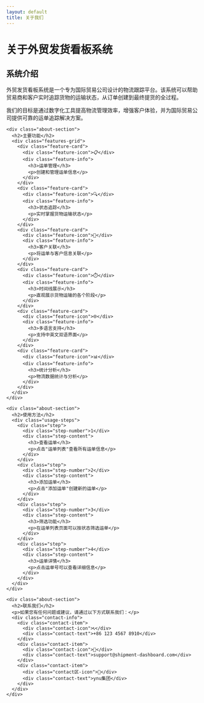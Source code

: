 ```yaml
---
layout: default
title: 关于我们
---
```

<div class="about-container">
  <div class="about-header">
    <h1>关于外贸发货看板系统</h1>
    <div class="divider"></div>
  </div>

  <div class="about-content">
    <div class="about-section">
      <h2>系统介绍</h2>
      <p>外贸发货看板系统是一个专为国际贸易公司设计的物流跟踪平台。该系统可以帮助贸易商和客户实时追踪货物的运输状态，从订单创建到最终提货的全过程。</p>
      <p>我们的目标是通过数字化工具提高物流管理效率，增强客户体验，并为国际贸易公司提供可靠的运单追踪解决方案。</p>
    </div>

    <div class="about-section">
      <h2>主要功能</h2>
      <div class="features-grid">
        <div class="feature-card">
          <div class="feature-icon">📋</div>
          <div class="feature-info">
            <h3>运单管理</h3>
            <p>创建和管理运单信息</p>
          </div>
        </div>
        <div class="feature-card">
          <div class="feature-icon">🔍</div>
          <div class="feature-info">
            <h3>状态追踪</h3>
            <p>实时掌握货物运输状态</p>
          </div>
        </div>
        <div class="feature-card">
          <div class="feature-icon">👥</div>
          <div class="feature-info">
            <h3>客户关联</h3>
            <p>将运单与客户信息关联</p>
          </div>
        </div>
        <div class="feature-card">
          <div class="feature-icon">⏱️</div>
          <div class="feature-info">
            <h3>时间线展示</h3>
            <p>直观展示货物运输的各个阶段</p>
          </div>
        </div>
        <div class="feature-card">
          <div class="feature-icon">🌐</div>
          <div class="feature-info">
            <h3>多语言支持</h3>
            <p>支持中英文双语界面</p>
          </div>
        </div>
        <div class="feature-card">
          <div class="feature-icon">📊</div>
          <div class="feature-info">
            <h3>统计分析</h3>
            <p>物流数据统计与分析</p>
          </div>
        </div>
      </div>
    </div>

    <div class="about-section">
      <h2>使用方法</h2>
      <div class="usage-steps">
        <div class="step">
          <div class="step-number">1</div>
          <div class="step-content">
            <h3>查看运单</h3>
            <p>点击"运单列表"查看所有运单信息</p>
          </div>
        </div>
        <div class="step">
          <div class="step-number">2</div>
          <div class="step-content">
            <h3>添加运单</h3>
            <p>点击"添加运单"创建新的运单</p>
          </div>
        </div>
        <div class="step">
          <div class="step-number">3</div>
          <div class="step-content">
            <h3>筛选功能</h3>
            <p>在运单列表页面可以按状态筛选运单</p>
          </div>
        </div>
        <div class="step">
          <div class="step-number">4</div>
          <div class="step-content">
            <h3>运单详情</h3>
            <p>点击运单号可以查看详细信息</p>
          </div>
        </div>
      </div>
    </div>

    <div class="about-section">
      <h2>联系我们</h2>
      <p>如果您有任何问题或建议，请通过以下方式联系我们：</p>
      <div class="contact-info">
        <div class="contact-item">
          <div class="contact-icon">📞</div>
          <div class="contact-text">+86 123 4567 8910</div>
        </div>
        <div class="contact-item">
          <div class="contact-icon">📧</div>
          <div class="contact-text">support@shipment-dashboard.com</div>
        </div>
        <div class="contact-item">
          <div class="contact区-icon">📍</div>
          <div class="contact-text">ynu集团</div>
        </div>
      </div>
    </div>
  </div>
</div>